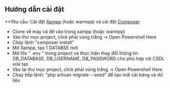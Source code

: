 ## Hướng dẫn cài đặt

**Yêu cầu:  Cài đặt <a href="https://www.apachefriends.org/download.html">Xampp</a> (hoặc warmpp) và cài đặt <a href="https://getcomposer.org/download/">Composer</a> 

- Clone về máy và để vào trong xampp (hoặc warmpp)
- Vào thư mục project, click phải vùng trắng -> Open Powershell Here
- Chạy lệnh "composer install"
- Mở Xampp, tạo 1 DATABSE mới
- Mở file " .env " trong project và thực hiện thay đổi thông tin DB_DATABASE, DB_USERNAME, DB_PASSWORD cho phù hợp với CSDL vừa tạo
- Vào lại thư mục project, click phải vùng trắng -> Open Powershell Here
- Chạy tiếp lệnh: "php artisan migrate --seed" để tạo mới cái bảng và dữ liệu